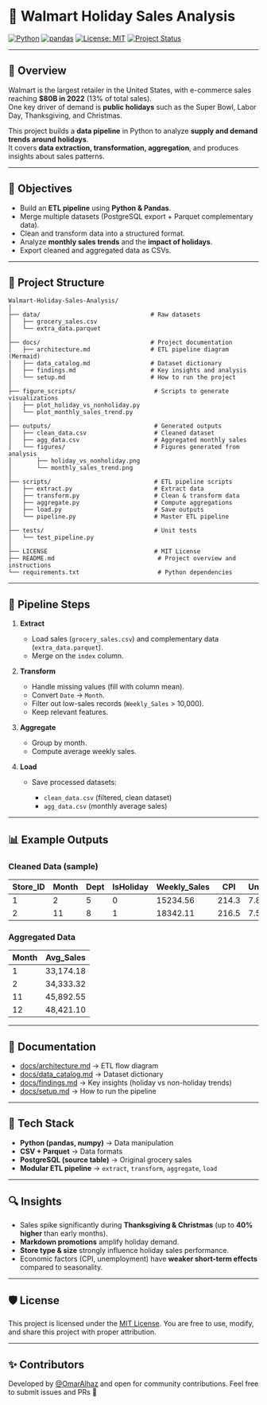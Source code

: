 # 🛒 Walmart Holiday Sales Analysis

[![Python](https://img.shields.io/badge/Python-3.10+-blue.svg)](https://www.python.org/)
[![pandas](https://img.shields.io/badge/pandas-2.0+-yellow.svg)](https://pandas.pydata.org/)
[![License: MIT](https://img.shields.io/badge/License-MIT-green.svg)](LICENSE)
[![Project Status](https://img.shields.io/badge/Status-Completed-brightgreen.svg)]()

---

## 📌 Overview
Walmart is the largest retailer in the United States, with e-commerce sales reaching **$80B in 2022** (13% of total sales).  
One key driver of demand is **public holidays** such as the Super Bowl, Labor Day, Thanksgiving, and Christmas.  

This project builds a **data pipeline** in Python to analyze **supply and demand trends around holidays**.  
It covers **data extraction, transformation, aggregation**, and produces insights about sales patterns.

---

## 🎯 Objectives
- Build an **ETL pipeline** using **Python & Pandas**.  
- Merge multiple datasets (PostgreSQL export + Parquet complementary data).  
- Clean and transform data into a structured format.  
- Analyze **monthly sales trends** and the **impact of holidays**.  
- Export cleaned and aggregated data as CSVs.  

---

## 📂 Project Structure
```plaintext
Walmart-Holiday-Sales-Analysis/
│
├── data/                               # Raw datasets
│   ├── grocery_sales.csv
│   └── extra_data.parquet
│
├── docs/                               # Project documentation
│   ├── architecture.md                 # ETL pipeline diagram (Mermaid)
│   ├── data_catalog.md                 # Dataset dictionary
│   ├── findings.md                     # Key insights and analysis
│   └── setup.md                        # How to run the project
│
├── figure_scripts/                      # Scripts to generate visualizations
│   ├── plot_holiday_vs_nonholiday.py
│   └── plot_monthly_sales_trend.py
│
├── outputs/                             # Generated outputs
│   ├── clean_data.csv                   # Cleaned dataset
│   ├── agg_data.csv                     # Aggregated monthly sales
│   └── figures/                         # Figures generated from analysis
│       ├── holiday_vs_nonholiday.png
│       └── monthly_sales_trend.png
│
├── scripts/                             # ETL pipeline scripts
│   ├── extract.py                       # Extract data
│   ├── transform.py                     # Clean & transform data
│   ├── aggregate.py                     # Compute aggregations
│   ├── load.py                          # Save outputs
│   └── pipeline.py                      # Master ETL pipeline
│
├── tests/                               # Unit tests
│   └── test_pipeline.py
│
├── LICENSE                              # MIT License
├── README.md                             # Project overview and instructions
└── requirements.txt                      # Python dependencies
```
---

## 🔧 Pipeline Steps

1. **Extract**

   * Load sales (`grocery_sales.csv`) and complementary data (`extra_data.parquet`).
   * Merge on the `index` column.

2. **Transform**

   * Handle missing values (fill with column mean).
   * Convert `Date` → `Month`.
   * Filter out low-sales records (`Weekly_Sales` > 10,000).
   * Keep relevant features.

3. **Aggregate**

   * Group by month.
   * Compute average weekly sales.

4. **Load**

   * Save processed datasets:

     * `clean_data.csv` (filtered, clean dataset)
     * `agg_data.csv` (monthly average sales)

---

## 📊 Example Outputs

### Cleaned Data (sample)

| Store\_ID | Month | Dept | IsHoliday | Weekly\_Sales | CPI   | Unemployment |
| --------- | ----- | ---- | --------- | ------------- | ----- | ------------ |
| 1         | 2     | 5    | 0         | 15234.56      | 214.3 | 7.8          |
| 2         | 11    | 8    | 1         | 18342.11      | 216.5 | 7.5          |

### Aggregated Data

| Month | Avg\_Sales |
| ----- | ---------- |
| 1     | 33,174.18  |
| 2     | 34,333.32  |
| 11    | 45,892.55  |
| 12    | 48,421.10  |

---

## 📑 Documentation

* [docs/architecture.md](docs/architecture.md) → ETL flow diagram
* [docs/data\_catalog.md](docs/data_catalog.md) → Dataset dictionary
* [docs/findings.md](docs/findings.md) → Key insights (holiday vs non-holiday trends)
* [docs/setup.md](docs/setup.md) → How to run the pipeline

---

## 📌 Tech Stack

* **Python (pandas, numpy)** → Data manipulation
* **CSV + Parquet** → Data formats
* **PostgreSQL (source table)** → Original grocery sales
* **Modular ETL pipeline** → `extract`, `transform`, `aggregate`, `load`

---

## 🔍 Insights

* Sales spike significantly during **Thanksgiving & Christmas** (up to **40% higher** than early months).
* **Markdown promotions** amplify holiday demand.
* **Store type & size** strongly influence holiday sales performance.
* Economic factors (CPI, unemployment) have **weaker short-term effects** compared to seasonality.

---

## 🛡️ License

This project is licensed under the [MIT License](LICENSE). You are free to use, modify, and share this project with proper attribution.

---

## ✨ Contributors

Developed by [@OmarAlhaz](https://github.com/OmarAlhaz) and open for community contributions. Feel free to submit issues and PRs 🚀
